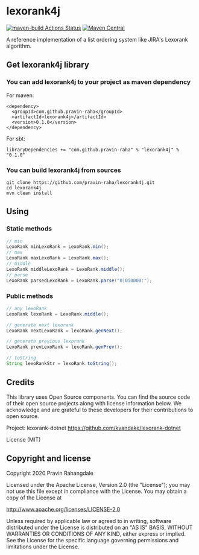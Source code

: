 # lexorank4j 
[![maven-build Actions Status](https://github.com/pravin-raha/lexorank4j/workflows/maven-build/badge.svg)](https://github.com/pravin-raha/lexorank4j/actions)
[![Maven Central](https://maven-badges.herokuapp.com/maven-central/com.github.pravin-raha/lexorank4j/badge.svg)](https://maven-badges.herokuapp.com/maven-central/com.github.pravin-raha/lexorank4j/badge.svg)

A reference implementation of a list ordering system like JIRA's Lexorank algorithm.

## Get lexorank4j library
### You can add lexorank4j to your project as maven dependency

For maven:
```
<dependency>
  <groupId>com.github.pravin-raha</groupId>
  <artifactId>lexorank4j</artifactId>
  <version>0.1.0</version>
</dependency>
```

For sbt:
```
libraryDependencies += "com.github.pravin-raha" % "lexorank4j" % "0.1.0"
```

### You can build lexorank4j from sources
```shell script
git clone https://github.com/pravin-raha/lexorank4j.git
cd lexorank4j
mvn clean install
```

## Using

### Static methods

```java
// min
LexoRank minLexoRank = LexoRank.min();
// max
LexoRank maxLexoRank = LexoRank.max();
// middle
LexoRank middleLexoRank = LexoRank.middle();
// parse
LexoRank parsedLexoRank = LexoRank.parse("0|0i0000:");
```

### Public methods

```java
// any lexoRank
LexoRank lexoRank = LexoRank.middle();

// generate next lexorank
LexoRank nextLexoRank = lexoRank.genNext();

// generate previous lexorank
LexoRank prevLexoRank = lexoRank.genPrev();

// toString
String lexoRankStr = lexoRank.toString();
```
## Credits
This library uses Open Source components. You can find the source code of their open source projects along with license information below. We acknowledge and are grateful to these developers for their contributions to open source.

Project: lexorank-dotnet https://github.com/kvandake/lexorank-dotnet

License (MIT)

## Copyright and license
Copyright 2020 Pravin Rahangdale

Licensed under the Apache License, Version 2.0 (the "License");
you may not use this file except in compliance with the License.
You may obtain a copy of the License at

   http://www.apache.org/licenses/LICENSE-2.0

Unless required by applicable law or agreed to in writing, software
distributed under the License is distributed on an "AS IS" BASIS,
WITHOUT WARRANTIES OR CONDITIONS OF ANY KIND, either express or implied.
See the License for the specific language governing permissions and
limitations under the License.